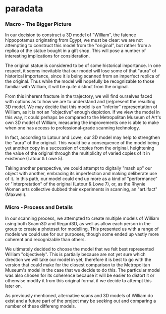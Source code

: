 # paradata

### Macro - The Bigger Picture

In our decision to construct a 3D model of "William", the faience hippopotamus originating from Egypt, we must be clear: we are not attempting to construct this model from the "original", but rather from a replica of the statue bought in a gift shop. This will pose a number of interesting implications for consideration.

The original statue is considered to be of some historical importance. In one respect, it seems inevitable that our model will lose some of that "aura" of historical importance, since it is being scanned from an imperfect replica of the original. Thus while the model will hopefully be recognizable to those familiar with William, it will be quite distinct from the original.

From this inherent fracture in the trajectory, we will find ourselves faced with options as to how we are to understand and (re)present the resulting 3D model. We may decide that this model is an "inferior" representation of William, as it is not an "objective" enough depiction. If we view the model in this way, it could perhaps be compared to the Metropolitan Museum of Art's own 3D model of William, measuring the improvements one is able to make when one has access to professional-grade scanning technology.

In fact, according to Latour and Lowe, our 3D model may help to strengthen the "aura" of the original. This would be a consequence of the model being yet another copy in a succession of copies from the original, heightening the value of the original through the multiplicity of varied copies of it in existence (Latour & Lowe 5).

Taking another perspective, we could attempt to digitally "mash up" our object with another, embracing its imperfection and making deliberate use of it. In this path, our model could end up more as a kind of "performance" or "interpretation" of the original (Latour & Lowe 7), or, as the Rhynie Woman arts collective dubbed their experiments in scanning, an "art.ifact" (Maxwell).

### Micro - Process and Details

In our scanning process, we attempted to create multiple models of William using both Scann3D and Regard3D, as well as allow each person in the group to create a photoset for modelling. This presented us with a range of models we could use for our purposes, though some ended up vastly more coherent and recognizable than others.

We ultimately decided to choose the model that we felt best represented William "objectively". This is partially because are not yet sure which direction we will take our model in yet, therefore it is best to go with the version that could make for the closest comparison to the Metropolitan Museum's model in the case that we decide to do this. The particular model was also chosen for its coherence because it will be easier to distort it or otherwise modify it from this original format if we decide to attempt this later on.

As previously mentioned, alternative scans and 3D models of William do exist and a future part of the project may be seeking out and comparing a number of these differeng models.
